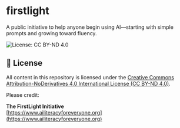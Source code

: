 # firstlight
A public initiative to help anyone begin using AI—starting with simple prompts and growing toward fluency.  

![License: CC BY-ND 4.0](https://img.shields.io/badge/License-CC%20BY--ND%204.0-lightgrey.svg)

## 📄 License

All content in this repository is licensed under the 
[Creative Commons Attribution-NoDerivatives 4.0 International License (CC BY-ND 4.0)](https://creativecommons.org/licenses/by-nd/4.0/).

Please credit:

**The FirstLight Initiative**  
[https://www.ailiteracyforeveryone.org](https://www.ailiteracyforeveryone.org)
